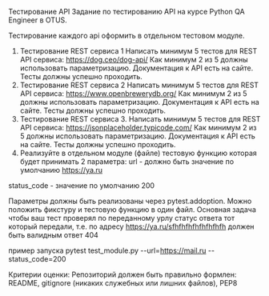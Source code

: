 
Тестирование API
Задание по тестированию API на курсе Python QA Engineer в OTUS.

Тестирование каждого api оформить в отдельном тестовом модуле.

1. Тестирование REST сервиса 1
Написать минимум 5 тестов для REST API сервиса: https://dog.ceo/dog-api/
Как минимум 2 из 5 должны использовать параметризацию.
Документация к API есть на сайте.
Тесты должны успешно проходить.
2. Тестирование REST сервиса 2
Написать минимум 5 тестов для REST API сервиса: https://www.openbrewerydb.org/
Как минимум 2 из 5 должны использовать параметризацию.
Документация к API есть на сайте.
Тесты должны успешно проходить.
3. Тестирование REST сервиса 3.
Написать минимум 5 тестов для REST API сервиса: https://jsonplaceholder.typicode.com/
Как минимум 2 из 5 должны использовать параметризацию.
Документация к API есть на сайте.
Тесты должны успешно проходить.
4. Реализуйте в отдельном модуле (файле) тестовую функцию которая будет принимать 2 параметра:
url - должно быть значение по умолчанию https://ya.ru

status_code - значение по умолчанию 200

Параметры должны быть реализованы через pytest.addoption. Можно положить фикcтуру и тестовую функцию в один файл. Основная задача чтобы ваш тест проверял по переданному урлу статус ответа тот который передали, т.е. по адресу https://ya.ru/sfhfhfhfhfhfhfhfh должен быть валидным ответ 404

пример запуска pytest test_module.py --url=https://mail.ru --status_code=200

Критерии оценки: Репозиторий должен быть правильно формлен: README, gitignore (никаких служебных или лишних файлов), PEP8
